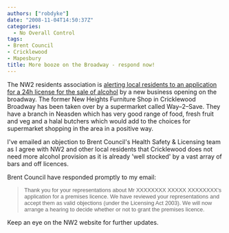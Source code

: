 ```yaml
---
authors: ["robdyke"]
date: "2008-11-04T14:50:37Z"
categories:
  - No Overall Control
tags:
- Brent Council
- Cricklewood
- Mapesbury
title: More booze on the Broadway - respond now!
---
```

The NW2 residents association is [alerting local residents to an application for a 24h license for the sale of alcohol](http://www.northwesttwo.co.uk/main/node/17) by a new business opening on the broadway. The former New Heights Furniture Shop in Cricklewood Broadway has been taken over by a supermarket called Way–2–Save. They have a branch in Neasden which has very good range of food, fresh fruit and veg and a halal butchers which would add to the choices for supermarket shopping in the area in a positive way.

I've emailed an objection to Brent Council's Health Safety & Licensing team as I agree with NW2 and other local residents that Cricklewood does not need more alcohol provision as it is already 'well stocked' by a vast array of bars and off licences.

Brent Council have responded promptly to my email:

> <font face="Arial" size="2">Thank you for your representations about Mr XXXXXXXX XXXXX XXXXXXXX's</font> <font face="Arial" size="2">application for a premises licence. We have reviewed your representations and accept them as valid objections (under the Licensing Act 2003). We will now arrange a hearing to decide whether or not to grant the premises licence.</font>

Keep an eye on the NW2 website for further updates.